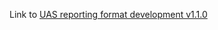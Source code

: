 Link to [UAS reporting format development v1.1.0](https://docs.google.com/document/d/1FvrxnXt07XOqG9NLJUAtMzguRFO54fjlizMxcb9NRNM/edit#heading=h.ew929ymdqhhv)

